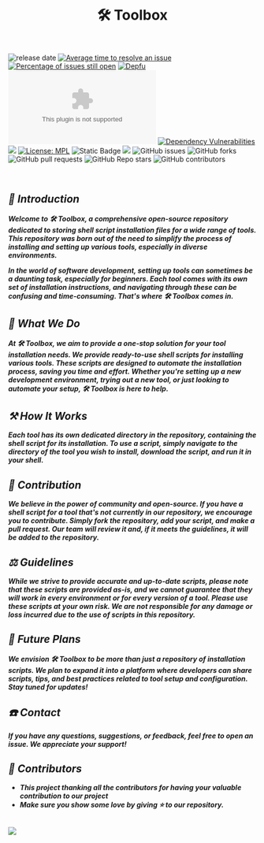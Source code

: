 <div align="center">
<h1><b>🛠️ Toolbox </b></h1>
<br>
</div>

![release date](https://img.shields.io/github/release-date/AutOps-Open-Source-Projects/Toolbox)
[![Average time to resolve an issue](http://isitmaintained.com/badge/resolution/AutOps-Open-Source-Projects/Toolbox.svg)](http://isitmaintained.com/project/AutOps-Open-Source-Projects/Toolbox 'Average time to resolve an issue')
[![Percentage of issues still open](http://isitmaintained.com/badge/open/AutOps-Open-Source-Projects/Toolbox.svg)](http://isitmaintained.com/project/AutOps-Open-Source-Projects/Toolbox 'Percentage of issues still open')
[![Depfu](https://badges.depfu.com/badges/56870798a59eff717ff60bc775ca6a33/overview.svg)](https://depfu.com/github/AutOps-Open-Source-Projects/Toolbox?project_id=5174)
[![mozilla-observatory](https://img.shields.io/mozilla-observatory/grade/gitdeveloper.yetiforce.com?publish)](https://observatory.mozilla.org/analyze/gitdeveloper.yetiforce.com)
[![Dependency Vulnerabilities](https://img.shields.io/endpoint?url=https%3A%2F%2Fapi-hooks.soos.io%2Fapi%2Fshieldsio-badges%3FbadgeType%3DDependencyVulnerabilities%26pid%3D3fd2seq3i)](https://app.soos.io)
![](https://img.shields.io/badge/version-v0.0.1-blue)
[![License: MPL](https://img.shields.io/badge/License-MPL-green.svg)](https://opensource.org/licenses/PML)
![Static Badge](https://img.shields.io/badge/last_commit-2024-blue)
![](https://img.shields.io/badge/PRs-Welcome-red)
![GitHub issues](https://img.shields.io/github/issues/AutOps-Open-Source-Projects/Toolbox)
![GitHub forks](https://img.shields.io/github/forks/AutOps-Open-Source-Projects/Toolbox)
![GitHub pull requests](https://img.shields.io/github/issues-pr/AutOps-Open-Source-Projects/Toolbox)
![GitHub Repo stars](https://img.shields.io/github/stars/AutOps-Open-Source-Projects/Toolbox?style=social)
![GitHub contributors](https://img.shields.io/github/contributors/AutOps-Open-Source-Projects/Toolbox)

<b><i><br>

## 📑 Introduction

Welcome to 🛠️ Toolbox, a comprehensive open-source repository dedicated to storing shell script installation files for a wide range of tools. This repository was born out of the need to simplify the process of installing and setting up various tools, especially in diverse environments.

In the world of software development, setting up tools can sometimes be a daunting task, especially for beginners. Each tool comes with its own set of installation instructions, and navigating through these can be confusing and time-consuming. That's where 🛠️ Toolbox comes in.

## 🤵 What We Do

At 🛠️ Toolbox, we aim to provide a one-stop solution for your tool installation needs. We provide ready-to-use shell scripts for installing various tools. These scripts are designed to automate the installation process, saving you time and effort. Whether you're setting up a new development environment, trying out a new tool, or just looking to automate your setup, 🛠️ Toolbox is here to help.

## ⚒️ How It Works

Each tool has its own dedicated directory in the repository, containing the shell script for its installation. To use a script, simply navigate to the directory of the tool you wish to install, download the script, and run it in your shell.

## 🤝 Contribution

We believe in the power of community and open-source. If you have a shell script for a tool that's not currently in our repository, we encourage you to contribute. Simply fork the repository, add your script, and make a pull request. Our team will review it and, if it meets the guidelines, it will be added to the repository.

## ⚖️ Guidelines

While we strive to provide accurate and up-to-date scripts, please note that these scripts are provided as-is, and we cannot guarantee that they will work in every environment or for every version of a tool. Please use these scripts at your own risk. We are not responsible for any damage or loss incurred due to the use of scripts in this repository.

## 🔮 Future Plans

We envision 🛠️ Toolbox to be more than just a repository of installation scripts. We plan to expand it into a platform where developers can share scripts, tips, and best practices related to tool setup and configuration. Stay tuned for updates!

## ☎️ Contact

If you have any questions, suggestions, or feedback, feel free to open an issue. We appreciate your support!

## 🥳 Contributors
- This project thanking all the contributors for having your valuable contribution to our project
- Make sure you show some love by giving ⭐ to our repository.
<br>
<a href="https://github.com/AutOps-Open-Source-Projects/Toolbox/graphs/contributors">
<img src="https://contrib.rocks/image?repo=AutOps-Open-Source-Projects/Toolbox" />
</a>

